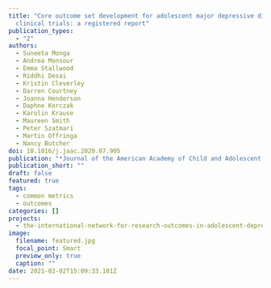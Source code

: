 ```yaml
---
title: "Core outcome set development for adolescent major depressive disorder
  clinical trials: a registered report"
publication_types:
  - "2"
authors:
  - Suneeta Monga
  - Andrea Monsour
  - Emma Stallwood
  - Riddhi Desai
  - Kristin Cleverley
  - Darren Courtney
  - Joanna Henderson
  - Daphne Korczak
  - Karolin Krause
  - Maureen Smith
  - Peter Szatmari
  - Martin Offringa
  - Nancy Butcher
doi: 10.1016/j.jaac.2020.07.905
publication: "*Journal of the American Academy of Child and Adolescent Psychiatry*"
publication_short: ""
draft: false
featured: true
tags:
  - common metrics
  - outcomes
categories: []
projects:
  - the-international-network-for-research-outcomes-in-adolescent-depression-studies
image:
  filename: featured.jpg
  focal_point: Smart
  preview_only: true
  caption: ""
date: 2021-02-02T15:09:33.101Z
---
```

